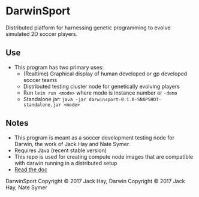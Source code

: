 # DarwinSport
Distributed platform for harnessing genetic programming to evolve simulated 2D soccer players.

## Use
- This program has two primary uses:
  - (Realtime) Graphical display of human developed or gp developed soccer teams
  - Distributed testing cluster node for genetically evolving players
  - Run ``` lein run <mode> ``` where mode is instance number or ``` -demo ```
  - Standalone jar: ``` java -jar darwinsport-0.1.0-SNAPSHOT-standalone.jar <mode> ```

## Notes
- This program is meant as a soccer development testing node for Darwin, the work of Jack Hay and Nate Symer.
- Requires Java (recent stable version)
- This repo is used for creating compute node images that are compatible with darwin running in a distributed setup
- [Read the doc](doc/intro.md)

DarwinSport Copyright © 2017 Jack Hay,     Darwin Copyright © 2017 Jack Hay, Nate Symer

